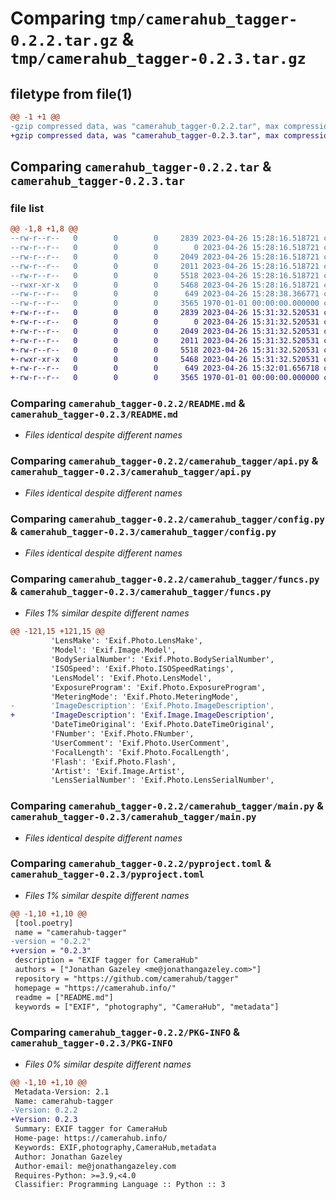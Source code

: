 # Comparing `tmp/camerahub_tagger-0.2.2.tar.gz` & `tmp/camerahub_tagger-0.2.3.tar.gz`

## filetype from file(1)

```diff
@@ -1 +1 @@
-gzip compressed data, was "camerahub_tagger-0.2.2.tar", max compression
+gzip compressed data, was "camerahub_tagger-0.2.3.tar", max compression
```

## Comparing `camerahub_tagger-0.2.2.tar` & `camerahub_tagger-0.2.3.tar`

### file list

```diff
@@ -1,8 +1,8 @@
--rw-r--r--   0        0        0     2839 2023-04-26 15:28:16.518721 camerahub_tagger-0.2.2/README.md
--rw-r--r--   0        0        0        0 2023-04-26 15:28:16.518721 camerahub_tagger-0.2.2/camerahub_tagger/__init__.py
--rw-r--r--   0        0        0     2049 2023-04-26 15:28:16.518721 camerahub_tagger-0.2.2/camerahub_tagger/api.py
--rw-r--r--   0        0        0     2011 2023-04-26 15:28:16.518721 camerahub_tagger-0.2.2/camerahub_tagger/config.py
--rw-r--r--   0        0        0     5518 2023-04-26 15:28:16.518721 camerahub_tagger-0.2.2/camerahub_tagger/funcs.py
--rwxr-xr-x   0        0        0     5468 2023-04-26 15:28:16.518721 camerahub_tagger-0.2.2/camerahub_tagger/main.py
--rw-r--r--   0        0        0      649 2023-04-26 15:28:38.366771 camerahub_tagger-0.2.2/pyproject.toml
--rw-r--r--   0        0        0     3565 1970-01-01 00:00:00.000000 camerahub_tagger-0.2.2/PKG-INFO
+-rw-r--r--   0        0        0     2839 2023-04-26 15:31:32.520531 camerahub_tagger-0.2.3/README.md
+-rw-r--r--   0        0        0        0 2023-04-26 15:31:32.520531 camerahub_tagger-0.2.3/camerahub_tagger/__init__.py
+-rw-r--r--   0        0        0     2049 2023-04-26 15:31:32.520531 camerahub_tagger-0.2.3/camerahub_tagger/api.py
+-rw-r--r--   0        0        0     2011 2023-04-26 15:31:32.520531 camerahub_tagger-0.2.3/camerahub_tagger/config.py
+-rw-r--r--   0        0        0     5518 2023-04-26 15:31:32.520531 camerahub_tagger-0.2.3/camerahub_tagger/funcs.py
+-rwxr-xr-x   0        0        0     5468 2023-04-26 15:31:32.520531 camerahub_tagger-0.2.3/camerahub_tagger/main.py
+-rw-r--r--   0        0        0      649 2023-04-26 15:32:01.656718 camerahub_tagger-0.2.3/pyproject.toml
+-rw-r--r--   0        0        0     3565 1970-01-01 00:00:00.000000 camerahub_tagger-0.2.3/PKG-INFO
```

### Comparing `camerahub_tagger-0.2.2/README.md` & `camerahub_tagger-0.2.3/README.md`

 * *Files identical despite different names*

### Comparing `camerahub_tagger-0.2.2/camerahub_tagger/api.py` & `camerahub_tagger-0.2.3/camerahub_tagger/api.py`

 * *Files identical despite different names*

### Comparing `camerahub_tagger-0.2.2/camerahub_tagger/config.py` & `camerahub_tagger-0.2.3/camerahub_tagger/config.py`

 * *Files identical despite different names*

### Comparing `camerahub_tagger-0.2.2/camerahub_tagger/funcs.py` & `camerahub_tagger-0.2.3/camerahub_tagger/funcs.py`

 * *Files 1% similar despite different names*

```diff
@@ -121,15 +121,15 @@
         'LensMake': 'Exif.Photo.LensMake',
         'Model': 'Exif.Image.Model',
         'BodySerialNumber': 'Exif.Photo.BodySerialNumber',
         'ISOSpeed': 'Exif.Photo.ISOSpeedRatings',
         'LensModel': 'Exif.Photo.LensModel',
         'ExposureProgram': 'Exif.Photo.ExposureProgram',
         'MeteringMode': 'Exif.Photo.MeteringMode',
-        'ImageDescription': 'Exif.Photo.ImageDescription',
+        'ImageDescription': 'Exif.Image.ImageDescription',
         'DateTimeOriginal': 'Exif.Photo.DateTimeOriginal',
         'FNumber': 'Exif.Photo.FNumber',
         'UserComment': 'Exif.Photo.UserComment',
         'FocalLength': 'Exif.Photo.FocalLength',
         'Flash': 'Exif.Photo.Flash',
         'Artist': 'Exif.Image.Artist',
         'LensSerialNumber': 'Exif.Photo.LensSerialNumber',
```

### Comparing `camerahub_tagger-0.2.2/camerahub_tagger/main.py` & `camerahub_tagger-0.2.3/camerahub_tagger/main.py`

 * *Files identical despite different names*

### Comparing `camerahub_tagger-0.2.2/pyproject.toml` & `camerahub_tagger-0.2.3/pyproject.toml`

 * *Files 1% similar despite different names*

```diff
@@ -1,10 +1,10 @@
 [tool.poetry]
 name = "camerahub-tagger"
-version = "0.2.2"
+version = "0.2.3"
 description = "EXIF tagger for CameraHub"
 authors = ["Jonathan Gazeley <me@jonathangazeley.com>"]
 repository = "https://github.com/camerahub/tagger"
 homepage = "https://camerahub.info/"
 readme = ["README.md"]
 keywords = ["EXIF", "photography", "CameraHub", "metadata"]
```

### Comparing `camerahub_tagger-0.2.2/PKG-INFO` & `camerahub_tagger-0.2.3/PKG-INFO`

 * *Files 0% similar despite different names*

```diff
@@ -1,10 +1,10 @@
 Metadata-Version: 2.1
 Name: camerahub-tagger
-Version: 0.2.2
+Version: 0.2.3
 Summary: EXIF tagger for CameraHub
 Home-page: https://camerahub.info/
 Keywords: EXIF,photography,CameraHub,metadata
 Author: Jonathan Gazeley
 Author-email: me@jonathangazeley.com
 Requires-Python: >=3.9,<4.0
 Classifier: Programming Language :: Python :: 3
```

